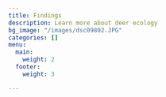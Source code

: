 ```yaml
---
title: Findings
description: Learn more about deer ecology
bg_image: "/images/dsc09802.JPG"
categories: []
menu:
  main:
    weight: 2
  footer:
    weight: 3

---
```

